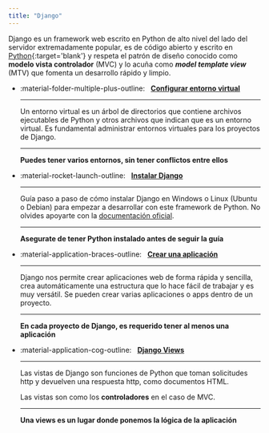 ```yaml
---
title: "Django"
---
```


Django es un framework web escrito en Python de alto nivel del lado del servidor extremadamente popular, es de código abierto y escrito en [Python](//python.org){:target='blank'} y respeta el patrón de diseño conocido como **modelo vista controlador** (MVC) y lo acuña como _**model template view**_ (MTV) que fomenta un desarrollo rápido y limpio.

<div class="grid cards" markdown>

-   :material-folder-multiple-plus-outline: &nbsp; __[Configurar entorno virtual][EntornoVirtual]__

    ---

	Un entorno virtual es un árbol de directorios que contiene archivos ejecutables de Python y otros archivos que indican que es un entorno virtual. Es fundamental administrar entornos virtuales para los proyectos de Django.

    ---

    __Puedes tener varios entornos, sin tener conflictos entre ellos__

-   :material-rocket-launch-outline: &nbsp; __[Instalar Django][instalacion]__

    ---

	Guía paso a paso de cómo instalar Django en Windows o Linux (Ubuntu o Debian) para empezar a desarrollar con este framework de Python. No olvides apoyarte con la [documentación oficial](https://www.djangoproject.com/).

    ---

    __Asegurate de tener Python instalado antes de seguir la guía__

-   :material-application-braces-outline: &nbsp; __[Crear una aplicación][crear_aplicacion]__

    ---

    Django nos permite crear aplicaciones web de forma rápida y sencilla, crea automáticamente una estructura que lo hace fácil de trabajar y es muy versátil. Se pueden crear varias aplicaciones o apps dentro de un proyecto.

    ---

    __En cada proyecto de Django, es requerido tener al menos una aplicación__

-   :material-application-cog-outline: &nbsp; __[Django Views][django-views]__

    ---

    Las vistas de Django son funciones de Python que toman solicitudes http y devuelven una respuesta http, como documentos HTML.

	Las vistas son como los **controladores** en el caso de MVC.

    ---

    __Una views es un lugar donde ponemos la lógica de la aplicación__


</div>

  [EntornoVirtual]: configurar-entorno-virtual.md
  [instalacion]: instalar-django.md
  [crear_aplicacion]: crear-nueva-app.md
  [django-views]: configurar-una-vista.md